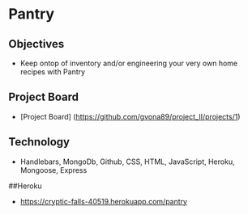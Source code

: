 # Pantry

## Objectives

* Keep ontop of inventory and/or engineering your very own home recipes with Pantry

## Project Board 
* [Project Board] (https://github.com/gvona89/project_II/projects/1)

## Technology
* Handlebars, MongoDb, Github, CSS, HTML, JavaScript, Heroku, Mongoose, Express

##Heroku 
* https://cryptic-falls-40519.herokuapp.com/pantry
